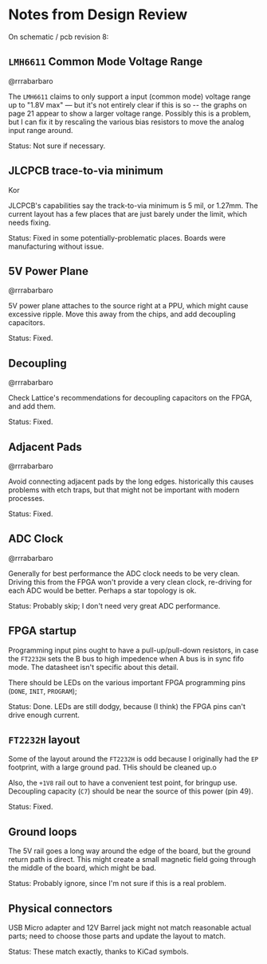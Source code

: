 # Notes from Design Review

On schematic / pcb revision 8:

## `LMH6611` Common Mode Voltage Range

@rrrabarbaro

The `LMH6611` claims to only support a input (common mode) voltage range up to
"1.8V max" &mdash; but it's not entirely clear if this is so -- the graphs on
page 21 appear to show a larger voltage range.  Possibly this is a problem, but
I can fix it by rescaling the various bias resistors to move the analog input
range around.

Status: Not sure if necessary.

## JLCPCB trace-to-via minimum

Kor

JLCPCB's capabilities say the track-to-via minimum is 5 mil, or 1.27mm.  The current layout has a few places that are just barely under the limit, which needs fixing.

Status: Fixed in some potentially-problematic places.  Boards were manufacturing without issue.

## 5V Power Plane

@rrrabarbaro

5V power plane attaches to the source right at a PPU, which might cause excessive ripple.  Move this away from the chips, and add decoupling capacitors.

Status: Fixed.

## Decoupling

@rrrabarbaro

Check Lattice's recommendations for decoupling capacitors on the FPGA, and add them.

Status: Fixed.

## Adjacent Pads

@rrrabarbaro

Avoid connecting adjacent pads by the long edges. historically this causes problems with etch traps, but that might not be important with modern processes.

Status: Fixed.

## ADC Clock

@rrrabarbaro

Generally for best performance the ADC clock needs to be very clean.  Driving this from the FPGA won't provide a very clean clock, re-driving for each ADC would be better.  Perhaps a star topology is ok.

Status: Probably skip; I don't need very great ADC performance.

## FPGA startup

Programming input pins ought to have a pull-up/pull-down resistors, in case the `FT2232H` sets the B bus to high impedence when A bus is in sync fifo mode.  The datasheet isn't specific about this detail.

There should be LEDs on the various important FPGA programming pins (`DONE`, `INIT`, `PROGRAM`);

Status: Done.  LEDs are still dodgy, because (I think) the FPGA pins can't drive enough current.

## `FT2232H` layout

Some of the layout around the `FT2232H` is odd because I originally had the `EP` footprint, with a large ground pad.  THis should be cleaned up.o

Also, the `+1V8` rail out to have a convenient test point, for bringup use.  Decoupling capacity (`C7`) should be near the source of this power (pin 49).

Status: Fixed.

## Ground loops

The 5V rail goes a long way around the edge of the board, but the ground return path is direct.  This might create a small magnetic field going through the middle of the board, which might be bad.

Status: Probably ignore, since I'm not sure if this is a real problem.

## Physical connectors

USB Micro adapter and 12V Barrel jack might not match reasonable actual parts; need to choose those parts and update the layout to match.

Status: These match exactly, thanks to KiCad symbols.
